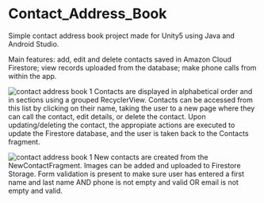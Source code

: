# Contact_Address_Book
Simple contact address book project made for Unity5 using Java and Android Studio.

Main features: add, edit and delete contacts saved in Amazon Cloud Firestore; view records uploaded from the database; make phone calls from within the app.

![contact address book 1](https://imgur.com/CzLmHDz.png)
Contacts are displayed in alphabetical order and in sections using a grouped RecyclerView. Contacts can be accessed from this list by clicking on their name,
taking the user to a new page where they can call the contact, edit details, or delete the contact. Upon updating/deleting the contact, the appropiate actions 
are executed to update the Firestore database, and the user is taken back to the Contacts fragment.

![contact address book 1](https://imgur.com/QOQzfSq.png)
New contacts are created from the NewContactFragment. Images can be added and uploaded to Firestore Storage. Form validation is present to make sure
user has entered a first name and last name AND phone is not empty and valid OR email is not empty and valid.

